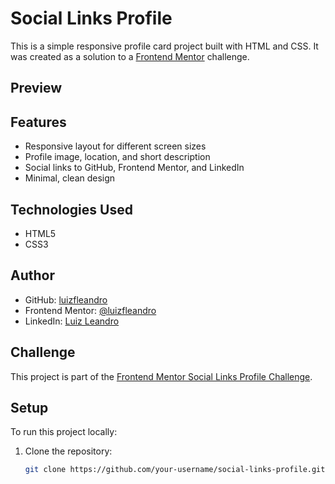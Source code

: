 # Social Links Profile

This is a simple responsive profile card project built with HTML and CSS. It was created as a solution to a [Frontend Mentor](https://www.frontendmentor.io?ref=challenge) challenge.

## Preview

## Features

- Responsive layout for different screen sizes
- Profile image, location, and short description
- Social links to GitHub, Frontend Mentor, and LinkedIn
- Minimal, clean design

## Technologies Used

- HTML5  
- CSS3

## Author

- GitHub: [luizfleandro](https://github.com/luizfleandro?tab=repositories)  
- Frontend Mentor: [@luizfleandro](https://www.frontendmentor.io/profile/luizfleandro)  
- LinkedIn: [Luiz Leandro](https://www.linkedin.com/in/luiz-leandro-21baa1150/)

## Challenge

This project is part of the [Frontend Mentor Social Links Profile Challenge](https://www.frontendmentor.io/challenges/social-links-profile-UG32l9m6d).

## Setup

To run this project locally:

1. Clone the repository:
   ```bash
   git clone https://github.com/your-username/social-links-profile.git
